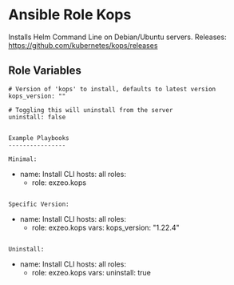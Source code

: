 Ansible Role Kops
=========

Installs Helm Command Line on Debian/Ubuntu servers. 
Releases: https://github.com/kubernetes/kops/releases

Role Variables
--------------

```
# Version of 'kops' to install, defaults to latest version
kops_version: ""

# Toggling this will uninstall from the server
uninstall: false
```

```

Example Playbooks
----------------

Minimal:
```
- name: Install CLI
  hosts: all
  roles:
    - role: exzeo.kops
```

Specific Version:
```
- name: Install CLI
  hosts: all
  roles:
    - role: exzeo.kops
      vars:
        kops_version: "1.22.4"
```

Uninstall:
```
- name: Install CLI
  hosts: all
  roles:
    - role: exzeo.kops
      vars:
        uninstall: true
```